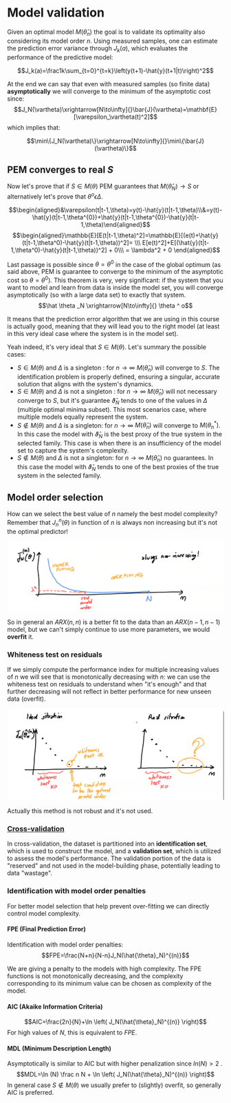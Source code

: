 
# Model validation

Given an optimal model $M(\hat \theta _n)$ the goal is to validate its optimality also considering its model order $n.$ 
Using measured samples, one can estimate the prediction error variance through $J_k(a)$, which evaluates the performance of the predictive model:

$$J_k(a)=\frac1k\sum_{t=0}^{t=k}\left(y(t+1)-\hat{y}(t+1|t)\right)^2$$

At the end we can say that even with measured samples (so finite data) **asymptotically** we will converge to the minimum of the asymptotic cost since:
$$J_N(\vartheta)\xrightarrow[N\to\infty]{}\bar{J}(\vartheta)=\mathbf{E}[\varepsilon_\vartheta(t)^2]$$
which implies that:

$$\min\{J_N(\vartheta)\}\xrightarrow[N\to\infty]{}\min\{\bar{J}(\vartheta)\}$$
## PEM converges to real $S$

Now let's prove that if $S\in M(\theta)$ PEM guarantees that $M(\hat \theta _N) \rightarrow S$ or alternatively let's prove that $\theta^{o}\epsilon\Delta$. 

$$\begin{aligned}&\varepsilon(t|t-1,\theta)=y(t)-\hat{y}(t|t-1,\theta)\\&=y(t)-\hat{y}(t|t-1,\theta^{0})+\hat{y}(t|t-1,\theta^{0})-\hat{y}(t|t-1,\theta)\end{aligned}$$
$$\begin{aligned}\mathbb{E}[E(t|t-1,\theta)^2]=\mathbb{E}[(e(t)+\hat{y}(t|t-1,\theta^0)-\hat{y}(t|t-1,\theta))^2]= \\\ E[e(t)^2]+E[(\hat{y}(t|t-1,\theta^0)-\hat{y}(t|t-1,\theta))^2] + 0\\\ = \lambda^2 + 0 \end{aligned}$$

Last passage is possible since $\theta = \theta ^ 0$ in the case of the global optimum (as said above, PEM is guarantee to converge to the minimum of the asymptotic cost so $\theta = \theta ^0$). 
This theorem is very, very significant: if the system that you want to model and learn from data is inside the model set, you will converge asymptotically (so with a large data set) to exactly that system. 
$$\hat \theta _N \xrightarrow[N\to\infty]{} \theta ^ o$$

It means that the prediction error algorithm that we are using in this course is actually good, meaning that they will lead you to the right model (at least in this very ideal case where the system is in the model set). 

Yeah indeed, it's very ideal that $S\in M(\theta)$. Let's summary the possible cases:

- $S \in M(\theta)$ and $\Delta$ is a singleton : for $n \to \infty$ $M(\hat \theta _n)$ will converge to $S$. The identification problem is properly defined, ensuring a singular, accurate solution that aligns with the system's dynamics.
- $S \in M(\theta)$ and $\Delta$ is not a singleton  : for $n \to \infty$ $M(\hat \theta _n)$ will not necessary converge to $S$, but it's guarantee $\hat{\vartheta}_N$ tends to one of the values in $\Delta$ (multiple optimal minima subset). This most scenarios case, where multiple models equally represent the system. 
-  $S \notin M(\theta)$ and  $\Delta$ is a singleton: for $n \to \infty$ $M(\hat \theta _n)$ will converge to $M(\theta _n ^{*})$.  In this case the model with $\hat{\vartheta}_N$ is the best proxy of the true system in the selected family. This case is when there is an insufficiency of the model set to capture the system's complexity.
-  $S \notin M(\theta)$ and  $\Delta$ is not a singleton: for $n \to \infty$ $M(\hat \theta _n)$ no guarantees.  In this case the model with $\hat{\vartheta}_N$ tends to one of the best proxies of the true system in the selected family.

## Model order selection

How can we select the best value of $n$ namely the best model complexity?
Remember that $J_n^{n}(\theta)$ in function of $n$ is always non increasing but it's not the optimal predictor! 

![](images/Pasted%20image%2020240321180538.png)

So in general an $ARX(n, n)$ is a better fit to the data than an $ARX(n − 1, n − 1)$ model, but we can't simply continue to use more parameters, we would **overfit** it. 

### Whiteness test on residuals

If we simply compute the performance index for multiple increasing values of $n$ we will see that is monotonically decreasing with $n$: we can use the whiteness test on residuals to understand when "it's enough" and that further decreasing will not reflect in better performance for new unseen data (overfit).


![](images/Pasted%20image%2020240321180948.png)

Actually this method is not robust and it's not used. 

### [Cross-validation](Machine%20Learning/src/05.Model%20Evaluation.md#Model%20Evaluation)

In cross-validation, the dataset is partitioned into an **identification set**, which is used to construct the model, and a **validation set**, which is utilized to assess the model's performance. 
The validation portion of the data is "reserved" and not used in the model-building phase, potentially leading to data "wastage".

### Identification with model order penalties

For better model selection that help prevent over-fitting we can directly control model complexity.

#### FPE (Final Prediction Error)

Identification with model order penalties:
$$FPE=\frac{N+n}{N-n}J_N(\hat{\theta}_N)^{(n)}$$

We are giving a penalty to the models with high complexity. The FPE functions is not monotonically decreasing, and the complexity corresponding to its minimum value can be chosen as complexity of the model.

#### AIC (Akaike Information Criteria)


$$AIC=\frac{2n}{N}+\ln \left( J_N(\hat{\theta}_N)^{(n)} \right)$$
For high values of $N$, this is equivalent to $FPE$.

#### MDL (Minimum Description Length)

Asymptotically is similar to AIC but with higher penalization since $ln(N) > 2$ . 
$$MDL=\ln (N) \frac n N + \ln \left( J_N(\hat{\theta}_N)^{(n)} \right)$$
In general case $S \notin M(\theta)$ we usually prefer to (slightly) overfit, so generally AIC is preferred.  










